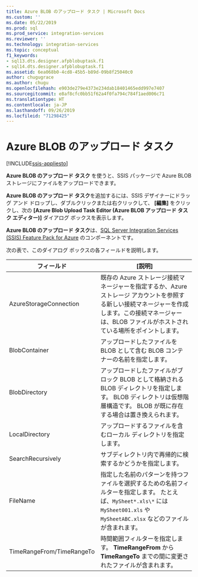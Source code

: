 ```yaml
---
title: Azure BLOB のアップロード タスク | Microsoft Docs
ms.custom: ''
ms.date: 05/22/2019
ms.prod: sql
ms.prod_service: integration-services
ms.reviewer: ''
ms.technology: integration-services
ms.topic: conceptual
f1_keywords:
- sql13.dts.designer.afpblobuptask.f1
- sql14.dts.designer.afpblobuptask.f1
ms.assetid: 6ea068b0-4cd8-45b5-b89d-09b8f25040c0
author: chugugrace
ms.author: chugu
ms.openlocfilehash: e903de279e4373e234dab18401465edd997e7407
ms.sourcegitcommit: e8af8cfc0bb51f62a4f0fa794c784f1aed006c71
ms.translationtype: HT
ms.contentlocale: ja-JP
ms.lasthandoff: 09/26/2019
ms.locfileid: "71298425"
---
```

# <a name="azure-blob-upload-task"></a>Azure BLOB のアップロード タスク

[!INCLUDE[ssis-appliesto](../../includes/ssis-appliesto-ssvrpluslinux-asdb-asdw-xxx.md)]


**Azure BLOB のアップロード タスク** を使うと、SSIS パッケージで Azure BLOB ストレージにファイルをアップロードできます。
    
**Azure BLOB のアップロード タスク**を追加するには、SSIS デザイナーにドラッグ アンド ドロップし、ダブルクリックまたは右クリックして、 **[編集]** をクリックし、次の **[Azure Blob Upload Task Editor (Azure BLOB アップロード タスク エディター)]** ダイアログ ボックスを表示します。  
  
 **Azure BLOB のアップロード タスク**は、[SQL Server Integration Services (SSIS) Feature Pack for Azure](../../integration-services/azure-feature-pack-for-integration-services-ssis.md) のコンポーネントです。
  
 次の表で、このダイアログ ボックスの各フィールドを説明します。  

|**フィールド**|**[説明]**|  
|---|---|  
|AzureStorageConnection|既存の Azure ストレージ接続マネージャーを指定するか、Azure ストレージ アカウントを参照する新しい接続マネージャーを作成します。この接続マネージャーは、BLOB ファイルがホストされている場所をポイントします。|  
|BlobContainer|アップロードしたファイルを BLOB として含む BLOB コンテナーの名前を指定します。|  
|BlobDirectory|アップロードしたファイルがブロック BLOB として格納される BLOB ディレクトリを指定します。 BLOB ディレクトリは仮想階層構造です。 BLOB が既に存在する場合は置き換えられます。|  
|LocalDirectory|アップロードするファイルを含むローカル ディレクトリを指定します。|  
|SearchRecursively|サブディレクトリ内で再帰的に検索するかどうかを指定します。|  
|FileName|指定した名前のパターンを持つファイルを選択するための名前フィルターを指定します。 たとえば、`MySheet*.xls\*` には `MySheet001.xls` や `MySheetABC.xlsx` などのファイルが含まれます。|  
|TimeRangeFrom/TimeRangeTo|時間範囲フィルターを指定します。 **TimeRangeFrom** から **TimeRangeTo** までの間に変更されたファイルが含まれます。|  
